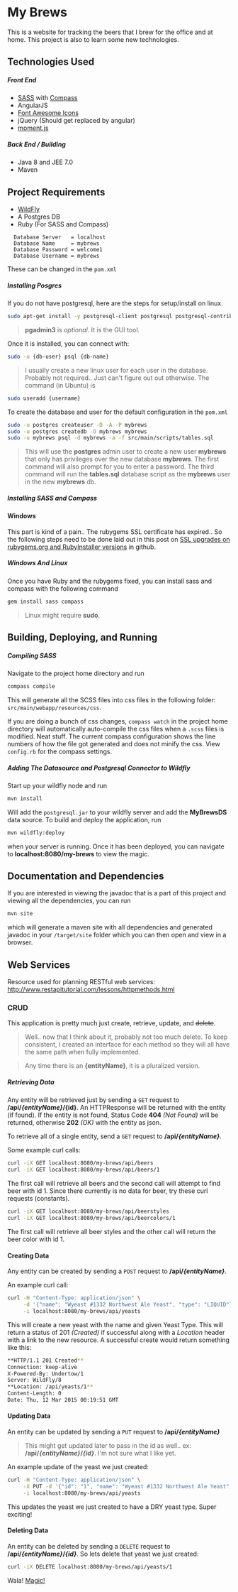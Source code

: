 # My Brews
This is a website for tracking the beers that I brew for the office and at home. This project is also to learn some new technologies.

## Technologies Used
##### Front End
- [SASS][1] with [Compass][2]
- AngularJS
- [Font Awesome Icons][3]
- jQuery (Should get replaced by angular)
- [moment.js][4]

##### Back End / Building
- Java 8 and JEE 7.0
- Maven

## Project Requirements
- [WildFly][5]
- A Postgres DB
- Ruby (For SASS and Compass)

```
  Database Server   = localhost
  Database Name     = mybrews
  Database Password = welcome1
  Database Username = mybrews
```
These can be changed in the `pom.xml`

##### Installing Posgres
If you do not have postgresql, here are the steps for setup/install on linux.
```bash
sudo apt-get install -y postgresql-client postgresql postgresql-contrib pgadmin3
```
> **pgadmin3** is *optional*. It is the GUI tool.

Once it is installed, you can connect with:
```bash
sudo -u {db-user} psql {db-name}
```
> I usually create a new linux user for each user in the database. Probably not required.. Just can't figure out out otherwise. The command (in Ubuntu) is
```bash
sudo useradd {username}
```

To create the database and user for the default configuration in the `pom.xml`
```bash
sudo -u postgres createuser -D -A -P mybrews
sudo -u postgres createdb -O mybrews mybrews
sudo -u mybrews psql -d mybrews -a -f src/main/scripts/tables.sql
```
> This will use the **postgres** admin user to create a new user **mybrews** that only has privileges over the new database **mybrews**. The first command will also prompt for you to enter a password. The third command will run the **tables.sql** database script as the **mybrews** user in the new **mybrews** db.

##### Installing SASS and Compass
#### Windows
This part is kind of a pain.. The rubygems SSL certificate has expired.. So the following steps need to be done laid out in this post on [SSL upgrades on rubygems.org and RubyInstaller versions][6] in github.

##### Windows And Linux
Once you have Ruby and the rubygems fixed, you can install sass and compass with the following command
```bash
gem install sass compass
```
> Linux might require **sudo**.

## Building, Deploying, and Running
##### Compiling SASS
Navigate to the project home directory and run
```bash
compass compile
```
This will generate all the SCSS files into css files in the following folder: `src/main/webapp/resources/css`.

If you are doing a bunch of css changes, `compass watch` in the project home directory will automatically auto-compile the css files when a `.scss` files is modified. Neat stuff. The current compass configuration shows the line numbers of how the file got generated and does not minify the css. View `config.rb` for the compass settings.

##### Adding The Datasource and Postgresql Connector to Wildfly
Start up your wildfly node and run
```bash
mvn install
```
Will add the `postgresql.jar` to your wildfly server and add the **MyBrewsDS** data source. To build and deploy the application, run
```bash
mvn wildfly:deploy
```
when your server is running. Once it has been deployed, you can navigate to **localhost:8080/my-brews** to view the magic.

## Documentation and Dependencies
If you are interested in viewing the javadoc that is a part of this project and viewing all the dependencies, you can run
```bash
mvn site
```
which will generate a maven site with all dependencies and generated javadoc in  your `/target/site` folder which you can then open and view in a browser.

## Web Services

Resource used for planning RESTful web services: http://www.restapitutorial.com/lessons/httpmethods.html

### CRUD
This application is pretty much just create, retrieve, update, and ~~delete~~.
> Well.. now that I think about it, probably not too much delete.
To keep consistent, I created an interface for each method so they will all have the same path when fully implemented.

> Any time there is an **{entityName}**, it is a pluralized version.

##### Retrieving Data
Any entity will be retrieved just by sending a `GET` request to **/api/_{entityName}_/{id}**. An HTTPResponse will be returned with the entity (if found). If the entity is not found, Status Code **404** *(Not Found)* will be returned, otherwise **202** *(OK)* with the entity as json.

To retrieve all of a single entity, send a `GET` request to **/api/_{entityName}_**.

Some example curl calls:
```bash
curl -iX GET localhost:8080/my-brews/api/beers
curl -iX GET localhost:8080/my-brews/api/beers/1
```

The first call will retrieve all beers and the second call will attempt to find beer with id 1. Since there currently is no data for beer, try these curl requests (constants).
```bash
curl -iX GET localhost:8080/my-brews/api/beerstyles
curl -iX GET localhost:8080/my-brews/api/beercolors/1
```
The first call will retrieve all beer styles and the other call will return the beer color with id 1.

#### Creating Data
Any entity can be created by sending a `POST` request to **/api/_{entityName}_**.

An example curl call:
```bash
curl -H "Content-Type: application/json" \
     -d '{"name": "Wyeast #1332 Northwest Ale Yeast", "type": "LIQUID"}' \
     -i localhost:8080/my-brews/api/yeasts
```
This will create a new yeast with the name and given Yeast Type. This will return a status of 201 *(Created)* if successful along with a *Location* header with a link to the new resource. A successful create would return something like this:
```bash
**HTTP/1.1 201 Created**
Connection: keep-alive
X-Powered-By: Undertow/1
Server: WildFly/8
**Location: /api/yeasts/1**
Content-Length: 0
Date: Thu, 12 Mar 2015 00:19:51 GMT
```

#### Updating Data
An entity can be updated by sending a `PUT` request to **/api/_{entityName}_**
> This might get updated later to pass in the id as well.. ex: **/api/_{entityName}_/_{id}_**. I'm not sure what I like yet.

An example update of the yeast we just created:
```bash
curl -H "Content-Type: application/json" \
     -X PUT -d '{"id": "1", "name": "Wyeast #1332 Northwest Ale Yeast", "type": "DRY"}' \
     -i localhost:8080/my-brews/api/yeasts
```
This updates the yeast we just created to have a DRY yeast type. Super exciting!

#### Deleting Data
An entity can be deleted by sending a <code>DELETE</code> request to **/api/_{entityName}_/_{id}_**. So lets delete that yeast we just created:
```bash
curl -iX DELETE localhost:8080/my-brews/api/yeasts/1
```
Wala! [Magic!](http://i.imgur.com/t9P566O.jpg])

[1]: http://sass-lang.com/
[2]: http://compass-style.org
[3]: http://fortawesome.github.io/Font-Awesome/icons/
[4]: http://momentjs.com/
[5]: http://wildfly.org/downloads/
[6]: https://gist.github.com/luislavena/f064211759ee0f806c88
